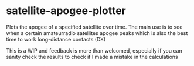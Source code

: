 # satellite-apogee-plotter
Plots the apogee of a specified satellite over time.
The main use is to see when a certain amateurradio satellites apogee peaks which is also the best time to work long-distance contacts (DX)

This is a WIP and feedback is more than welcomed, especially if you can sanity check the results to check if I made a mistake in the calculations
